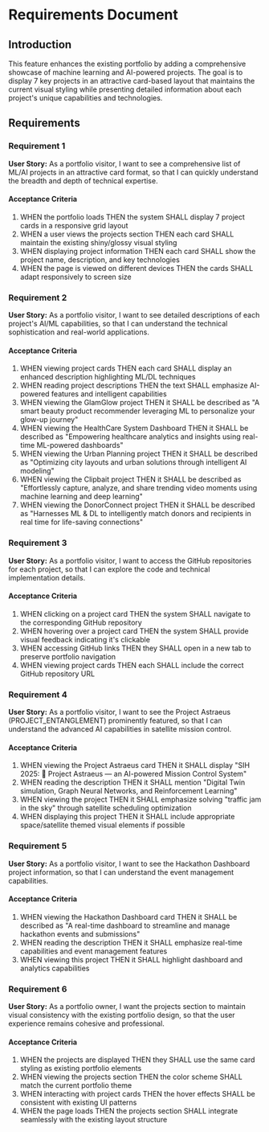 # Requirements Document

## Introduction

This feature enhances the existing portfolio by adding a comprehensive showcase of machine learning and AI-powered projects. The goal is to display 7 key projects in an attractive card-based layout that maintains the current visual styling while presenting detailed information about each project's unique capabilities and technologies.

## Requirements

### Requirement 1

**User Story:** As a portfolio visitor, I want to see a comprehensive list of ML/AI projects in an attractive card format, so that I can quickly understand the breadth and depth of technical expertise.

#### Acceptance Criteria

1. WHEN the portfolio loads THEN the system SHALL display 7 project cards in a responsive grid layout
2. WHEN a user views the projects section THEN each card SHALL maintain the existing shiny/glossy visual styling
3. WHEN displaying project information THEN each card SHALL show the project name, description, and key technologies
4. WHEN the page is viewed on different devices THEN the cards SHALL adapt responsively to screen size

### Requirement 2

**User Story:** As a portfolio visitor, I want to see detailed descriptions of each project's AI/ML capabilities, so that I can understand the technical sophistication and real-world applications.

#### Acceptance Criteria

1. WHEN viewing project cards THEN each card SHALL display an enhanced description highlighting ML/DL techniques
2. WHEN reading project descriptions THEN the text SHALL emphasize AI-powered features and intelligent capabilities
3. WHEN viewing the GlamGlow project THEN it SHALL be described as "A smart beauty product recommender leveraging ML to personalize your glow-up journey"
4. WHEN viewing the HealthCare System Dashboard THEN it SHALL be described as "Empowering healthcare analytics and insights using real-time ML-powered dashboards"
5. WHEN viewing the Urban Planning project THEN it SHALL be described as "Optimizing city layouts and urban solutions through intelligent AI modeling"
6. WHEN viewing the Clipbait project THEN it SHALL be described as "Effortlessly capture, analyze, and share trending video moments using machine learning and deep learning"
7. WHEN viewing the DonorConnect project THEN it SHALL be described as "Harnesses ML & DL to intelligently match donors and recipients in real time for life-saving connections"

### Requirement 3

**User Story:** As a portfolio visitor, I want to access the GitHub repositories for each project, so that I can explore the code and technical implementation details.

#### Acceptance Criteria

1. WHEN clicking on a project card THEN the system SHALL navigate to the corresponding GitHub repository
2. WHEN hovering over a project card THEN the system SHALL provide visual feedback indicating it's clickable
3. WHEN accessing GitHub links THEN they SHALL open in a new tab to preserve portfolio navigation
4. WHEN viewing project cards THEN each SHALL include the correct GitHub repository URL

### Requirement 4

**User Story:** As a portfolio visitor, I want to see the Project Astraeus (PROJECT_ENTANGLEMENT) prominently featured, so that I can understand the advanced AI capabilities in satellite mission control.

#### Acceptance Criteria

1. WHEN viewing the Project Astraeus card THEN it SHALL display "SIH 2025: 🚀 Project Astraeus — an AI-powered Mission Control System"
2. WHEN reading the description THEN it SHALL mention "Digital Twin simulation, Graph Neural Networks, and Reinforcement Learning"
3. WHEN viewing the project THEN it SHALL emphasize solving "traffic jam in the sky" through satellite scheduling optimization
4. WHEN displaying this project THEN it SHALL include appropriate space/satellite themed visual elements if possible

### Requirement 5

**User Story:** As a portfolio visitor, I want to see the Hackathon Dashboard project information, so that I can understand the event management capabilities.

#### Acceptance Criteria

1. WHEN viewing the Hackathon Dashboard card THEN it SHALL be described as "A real-time dashboard to streamline and manage hackathon events and submissions"
2. WHEN reading the description THEN it SHALL emphasize real-time capabilities and event management features
3. WHEN viewing this project THEN it SHALL highlight dashboard and analytics capabilities

### Requirement 6

**User Story:** As a portfolio owner, I want the projects section to maintain visual consistency with the existing portfolio design, so that the user experience remains cohesive and professional.

#### Acceptance Criteria

1. WHEN the projects are displayed THEN they SHALL use the same card styling as existing portfolio elements
2. WHEN viewing the projects section THEN the color scheme SHALL match the current portfolio theme
3. WHEN interacting with project cards THEN the hover effects SHALL be consistent with existing UI patterns
4. WHEN the page loads THEN the projects section SHALL integrate seamlessly with the existing layout structure